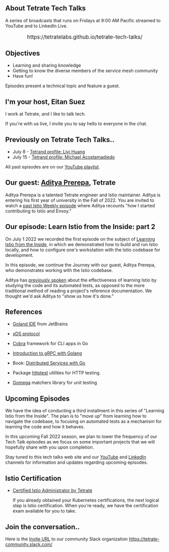 ## About Tetrate Tech Talks

A series of broadcasts that runs on Fridays at 9:00 AM Pacific
  streamed to YouTube and to LinkedIn Live.

<p style="text-align: center; font-size: larger; font-weight: normal">
https://tetratelabs.github.io/tetrate-tech-talks/
</p>

## Objectives

- Learning and sharing knowledge
- Getting to know the diverse members of the service mesh community
- Have fun!

Episodes present a technical topic and feature a guest.

## I'm your host, Eitan Suez

I work at Tetrate, and I like to talk tech.

If you're with us live, I invite you to say hello to everyone in the chat.

## Previously on Tetrate Tech Talks..

- July 8 - [Tetrand profile: Liyi Huang](../../episode14/)
- July 15 - [Tetrand profile: Michael Acostamadiedo](../../episode15/)

All past episodes are on our [YouTube playlist](https://www.youtube.com/playlist?list=PLm51GPKRAmTlOkjWDJBQYtjcc9WPk4E4F).

## Our guest: [Aditya Prerepa](https://www.linkedin.com/in/aditya-prerepa-963007178/), Tetrate

Aditya Prerepa is a talented Tetrate engineer and Istio maintainer.  Aditya is entering his first year of university in the Fall of 2022.  You are invited to watch a [past Istio Weekly episode](https://youtu.be/o3Fi6nwuuiI) where Aditya recounts "how I started contributing to Istio and Envoy."

## Our episode: Learn Istio from the Inside: part 2

On July 1 2022 we recorded the first episode on the subject of [Learning Istio from the Inside](../episode13/), in which we demonstrated how to build and run Istio locally, and how to configure one's workstation with the Istio codebase for development.

In this episode, we continue the Journey with our guest, Aditya Prerepa, who demonstrates working with the Istio codebase.

Aditya has [previously spoken](https://youtu.be/o3Fi6nwuuiI) about the effectiveness of learning Istio by studying the code and its automated tests, as opposed to the more traditional method of reading a project's reference documentation.  We thought we'd ask Aditya to "show us how it's done."

## References

- [Goland IDE](https://www.jetbrains.com/go/) from JetBrains
- [xDS protocol](https://www.envoyproxy.io/docs/envoy/v1.23.0/api-docs/xds_protocol)
- [Cobra](https://cobra.dev/) framework for CLI apps in Go

- [Introduction to gRPC with Golang](https://golangdocs.com/grpc-golang)
- Book: [Distributed Services with Go](https://pragprog.com/titles/tjgo/distributed-services-with-go/)
- Package [httptest](https://pkg.go.dev/net/http/httptest) utilities for HTTP testing.
- [Gomega](https://onsi.github.io/gomega/) matchers library for unit testing

## Upcoming Episodes

We have the idea of conducting a third installment in this series of "Learning Istio from the Inside".
The plan is to "move up" from learning how to navigate the codebase, to focusing on automated tests as a mechanism for learning the code and how it behaves.

In this upcoming Fall 2022 season, we plan to lower the frequency of our Tech Talk episodes as we focus on some important projects that we will hopefully share with you upon completion.

Stay tuned to this tech talks web site and our [YouTube](https://www.youtube.com/tetrate) and [LinkedIn](https://www.linkedin.com/company/tetrate) channels for information and updates regarding upcoming episodes.


## Istio Certification

- [Certified Istio Administrator by Tetrate](https://academy.tetrate.io/courses/certified-istio-administrator)

    If you already obtained your Kubernetes certifications, the next logical step is Istio certification.
    When you're ready, we have the certification exam available for you to take.

## Join the conversation..

Here is the [Invite URL](https://tetr8.io/tetrate-community) to our community Slack organization https://tetrate-community.slack.com/

